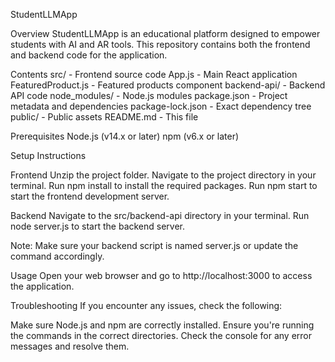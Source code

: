 StudentLLMApp

Overview
StudentLLMApp is an educational platform designed to empower students with AI and AR tools. This repository contains both the frontend and backend code for the application.

Contents
src/ - Frontend source code
App.js - Main React application
FeaturedProduct.js - Featured products component
backend-api/ - Backend API code
node_modules/ - Node.js modules
package.json - Project metadata and dependencies
package-lock.json - Exact dependency tree
public/ - Public assets
README.md - This file

Prerequisites
Node.js (v14.x or later)
npm (v6.x or later)

Setup Instructions

Frontend
Unzip the project folder.
Navigate to the project directory in your terminal.
Run npm install to install the required packages.
Run npm start to start the frontend development server.

Backend
Navigate to the src/backend-api directory in your terminal.
Run node server.js to start the backend server.

Note: Make sure your backend script is named server.js or update the command accordingly.

Usage
Open your web browser and go to http://localhost:3000 to access the application.

Troubleshooting
If you encounter any issues, check the following:

Make sure Node.js and npm are correctly installed.
Ensure you're running the commands in the correct directories.
Check the console for any error messages and resolve them.
